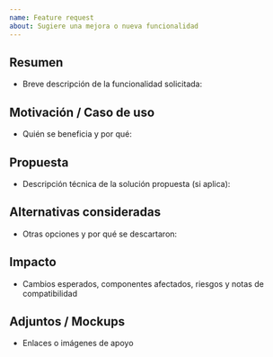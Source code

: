 ```yaml
---
name: Feature request
about: Sugiere una mejora o nueva funcionalidad
---
```



## Resumen

- Breve descripción de la funcionalidad solicitada:


## Motivación / Caso de uso

- Quién se beneficia y por qué:


## Propuesta

- Descripción técnica de la solución propuesta (si aplica):


## Alternativas consideradas

- Otras opciones y por qué se descartaron:


## Impacto

- Cambios esperados, componentes afectados, riesgos y notas de compatibilidad


## Adjuntos / Mockups

- Enlaces o imágenes de apoyo
